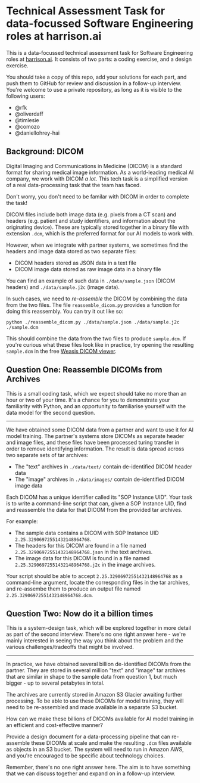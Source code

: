 # Technical Assessment Task for data-focussed Software Engineering roles at harrison.ai

This is a data-focussed technical assessment task for Software Engineering roles at [harrison.ai](harrison.ai).
It consists of two parts: a coding exercise, and a design exercise.

You should take a copy of this repo, add your solutions for each part, and push them to GitHub for review and discussion in a follow-up interview.
You're welcome to use a private repository, as long as it is visible to the following users:

* @rfk
* @oliverdaff
* @timlesie
* @comozo
* @daniellohrey-hai

## Background: DICOM

Digital Imaging and Communications in Medicine (DICOM) is a standard format for sharing medical image information.
As a world-leading medical AI company, we work with DICOM *a lot*.
This tech task is a simplified version of a real data-processing task that the team has faced.

Don't worry, you don't need to be familar with DICOM in order to complete the task!

DICOM files include both image data (e.g. pixels from a CT scan) and headers (e.g. patient
and study identifiers, and information about the originating device). These are typically
stored together in a binary file with extension `.dcm`, which is the preferred format for
our AI models to work with.

However, when we integrate with partner systems, we sometimes find the headers and image
data stored as two separate files:

* DICOM headers stored as JSON data in a text file
* DICOM image data stored as raw image data in a binary file

You can find an example of such data in `./data/sample.json` (DICOM headers)
and `./data/sample.j2c` (image data).

In such cases, we need to *re-assemble* the DICOM by combining the data from the two
files. The file `reassemble_dicom.py` provides a function for doing this reassembly.
You can try it out like so:

```
python ./reassemble_dicom.py ./data/sample.json ./data/sample.j2c ./sample.dcm
```

This should combine the data from the two files to produce `sample.dcm`.
If you're curious what these files look like in practice, try opening the resulting
`sample.dcm` in the free [Weasis DICOM viewer](https://nroduit.github.io/en/index.html).


## Question One: Reassemble DICOMs from Archives

This is a small coding task, which we expect should take no more than an hour or two
of your time. It's a chance for you to demonstrate your familiarity with Python,
and an opportunity to familiarise yourself with the data model for the second question.

---

We have obtained some DICOM data from a partner and want to use it for AI model training.
The partner's systems store DICOMs as separate header and image files,
and these files have been processed turing transfer in order to remove identifying information.
The result is data spread across two separate sets of tar archives:

* The "text" archives in `./data/text/` contain de-identified DICOM header data
* The "image" archives in `./data/images/` contain de-identified DICOM image data

Each DICOM has a unique identifier called its "SOP Instance UID". Your task is to write
a command-line script that can, given a SOP Instance UID, find and reassemble the data
for that DICOM from the provided tar archives.

For example:

* The sample data contains a DICOM with SOP Instance UID `2.25.32906972551432148964768`.
* The headers for this DICOM are found in a file
  named `2.25.32906972551432148964768.json` in the text archives.
* The image data for this DICOM is found in a file
  named `2.25.32906972551432148964768.j2c` in the image archives.

Your script should be able to accept `2.25.32906972551432148964768` as a command-line argument,
locate the corresponding files in the tar archives, and re-assembe them to produce
an output file named `2.25.32906972551432148964768.dcm`.


## Question Two: Now do it a billion times

This is a system-design task, which will be explored together in more detail
as part of the second interview. There's no one right answer here - we're mainly
interested in seeing the way you think about the problem and the various 
challenges/tradeoffs that might be involved.

---

In practice, we have obtained several billion de-identified DICOMs from the partner.
They are stored in several million "text" and "image" tar archives that are
similar in shape to the sample data from question 1, but much bigger - up to
several petabytes in total.

The archives are currently stored in Amazon S3 Glacier awaiting further processing.
To be able to use these DICOMs for model training, they will need to be re-assembled
and made available in a separate S3 bucket.

How can we make these billions of DICOMs available for AI model training
in an efficient and cost-effective manner?

Provide a design document for a data-processing pipeline that can re-assemble these
DICOMs at scale and make the resulting `.dcm` files available as objects in
an S3 bucket. The system will need to run in Amazon AWS, and you're encouraged
to be specific about technology choices.

Remember, there's no one right answer here. The aim is to have something that
we can discuss together and expand on in a follow-up interview.
